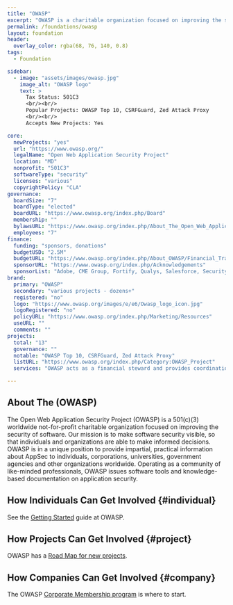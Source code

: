 ```yaml
---
title: "OWASP"
excerpt: "OWASP is a charitable organization focused on improving the security of software."
permalink: /foundations/owasp
layout: foundation
header:
  overlay_color: rgba(68, 76, 140, 0.8)
tags:
  - Foundation

sidebar:
  - image: "assets/images/owasp.jpg"
    image_alt: "OWASP logo"
    text: >
      Tax Status: 501C3  
      <br/><br/>
      Popular Projects: OWASP Top 10, CSRFGuard, Zed Attack Proxy  
      <br/><br/>
      Accepts New Projects: Yes  

core:
  newProjects: "yes"
  url: "https://www.owasp.org/"
  legalName: "Open Web Application Security Project"
  location: "MD"
  nonprofit: "501C3"
  softwareType: "security"
  licenses: "various"
  copyrightPolicy: "CLA"
governance:
  boardSize: "7"
  boardType: "elected"
  boardURL: "https://www.owasp.org/index.php/Board"
  membership: ""
  bylawsURL: "https://www.owasp.org/index.php/About_The_Open_Web_Application_Security_Project#OWASP_Foundation_Bylaws"
  employees: "7"
finance:
  funding: "sponsors, donations"
  budgetUSD: "2.5M"
  budgetURL: "https://www.owasp.org/index.php/About_OWASP/Financial_Transparency"
  sponsorURL: "https://www.owasp.org/index.php/Acknowledgements"
  sponsorList: "Adobe, CME Group, Fortify, Qualys, Salesforce, Security Innovation, Signal Sciences, waratek"
brand:
  primary: "OWASP"
  secondary: "various projects - dozens+"
  registered: "no"
  logo: "https://www.owasp.org/images/e/e6/Owasp_logo_icon.jpg"
  logoRegistered: "no"
  policyURL: "https://www.owasp.org/index.php/Marketing/Resources"
  useURL: ""
  comments: ""
projects:
  total: "13"
  governance: ""
  notable: "OWASP Top 10, CSRFGuard, Zed Attack Proxy"
  listURL: "https://www.owasp.org/index.php/Category:OWASP_Project"
  services: "OWASP acts as a financial steward and provides coordination services between projects."

---
```


## About The (OWASP)

The Open Web Application Security Project (OWASP) is a 501(c)(3) worldwide not-for-profit charitable organization focused on improving the security of software. Our mission is to make software security visible, so that individuals and organizations are able to make informed decisions. OWASP is in a unique position to provide impartial, practical information about AppSec to individuals, corporations, universities, government agencies and other organizations worldwide. Operating as a community of like-minded professionals, OWASP issues software tools and knowledge-based documentation on application security.

## How Individuals Can Get Involved {#individual}

See the [Getting Started](https://www.owasp.org/index.php/Getting_Started) guide at OWASP.

## How Projects Can Get Involved {#project}

OWASP has a [Road Map for new projects](https://www.owasp.org/index.php/Category:OWASP_Project#Starting_a_New_Project).

## How Companies Can Get Involved {#company}

The OWASP [Corporate Membership program](https://www.owasp.org/index.php/Corporate_Membership) is where to start.

